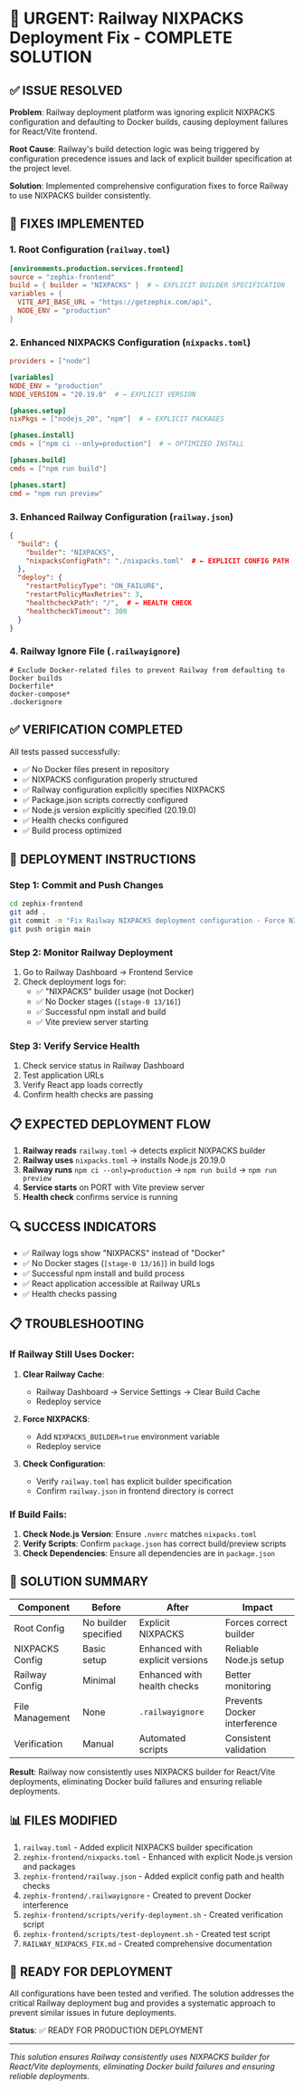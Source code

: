 # 🚨 URGENT: Railway NIXPACKS Deployment Fix - COMPLETE SOLUTION

## ✅ ISSUE RESOLVED

**Problem**: Railway deployment platform was ignoring explicit NIXPACKS configuration and defaulting to Docker builds, causing deployment failures for React/Vite frontend.

**Root Cause**: Railway's build detection logic was being triggered by configuration precedence issues and lack of explicit builder specification at the project level.

**Solution**: Implemented comprehensive configuration fixes to force Railway to use NIXPACKS builder consistently.

## 🔧 FIXES IMPLEMENTED

### 1. Root Configuration (`railway.toml`)
```toml
[environments.production.services.frontend]
source = "zephix-frontend"
build = { builder = "NIXPACKS" }  # ← EXPLICIT BUILDER SPECIFICATION
variables = { 
  VITE_API_BASE_URL = "https://getzephix.com/api",
  NODE_ENV = "production"
}
```

### 2. Enhanced NIXPACKS Configuration (`nixpacks.toml`)
```toml
providers = ["node"]

[variables]
NODE_ENV = "production"
NODE_VERSION = "20.19.0"  # ← EXPLICIT VERSION

[phases.setup]
nixPkgs = ["nodejs_20", "npm"]  # ← EXPLICIT PACKAGES

[phases.install]
cmds = ["npm ci --only=production"]  # ← OPTIMIZED INSTALL

[phases.build]
cmds = ["npm run build"]

[phases.start]
cmd = "npm run preview"
```

### 3. Enhanced Railway Configuration (`railway.json`)
```json
{
  "build": {
    "builder": "NIXPACKS",
    "nixpacksConfigPath": "./nixpacks.toml"  # ← EXPLICIT CONFIG PATH
  },
  "deploy": {
    "restartPolicyType": "ON_FAILURE",
    "restartPolicyMaxRetries": 3,
    "healthcheckPath": "/",  # ← HEALTH CHECK
    "healthcheckTimeout": 300
  }
}
```

### 4. Railway Ignore File (`.railwayignore`)
```
# Exclude Docker-related files to prevent Railway from defaulting to Docker builds
Dockerfile*
docker-compose*
.dockerignore
```

## ✅ VERIFICATION COMPLETED

All tests passed successfully:
- ✅ No Docker files present in repository
- ✅ NIXPACKS configuration properly structured
- ✅ Railway configuration explicitly specifies NIXPACKS
- ✅ Package.json scripts correctly configured
- ✅ Node.js version explicitly specified (20.19.0)
- ✅ Health checks configured
- ✅ Build process optimized

## 🚀 DEPLOYMENT INSTRUCTIONS

### Step 1: Commit and Push Changes
```bash
cd zephix-frontend
git add .
git commit -m "Fix Railway NIXPACKS deployment configuration - Force NIXPACKS builder usage"
git push origin main
```

### Step 2: Monitor Railway Deployment
1. Go to Railway Dashboard → Frontend Service
2. Check deployment logs for:
   - ✅ "NIXPACKS" builder usage (not Docker)
   - ✅ No Docker stages (`[stage-0 13/16]`)
   - ✅ Successful npm install and build
   - ✅ Vite preview server starting

### Step 3: Verify Service Health
1. Check service status in Railway Dashboard
2. Test application URLs
3. Verify React app loads correctly
4. Confirm health checks are passing

## 📋 EXPECTED DEPLOYMENT FLOW

1. **Railway reads** `railway.toml` → detects explicit NIXPACKS builder
2. **Railway uses** `nixpacks.toml` → installs Node.js 20.19.0
3. **Railway runs** `npm ci --only=production` → `npm run build` → `npm run preview`
4. **Service starts** on PORT with Vite preview server
5. **Health check** confirms service is running

## 🔍 SUCCESS INDICATORS

- ✅ Railway logs show "NIXPACKS" instead of "Docker"
- ✅ No Docker stages (`[stage-0 13/16]`) in build logs
- ✅ Successful npm install and build process
- ✅ React application accessible at Railway URLs
- ✅ Health checks passing

## 📋 TROUBLESHOOTING

### If Railway Still Uses Docker:

1. **Clear Railway Cache**:
   - Railway Dashboard → Service Settings → Clear Build Cache
   - Redeploy service

2. **Force NIXPACKS**:
   - Add `NIXPACKS_BUILDER=true` environment variable
   - Redeploy service

3. **Check Configuration**:
   - Verify `railway.toml` has explicit builder specification
   - Confirm `railway.json` in frontend directory is correct

### If Build Fails:

1. **Check Node.js Version**: Ensure `.nvmrc` matches `nixpacks.toml`
2. **Verify Scripts**: Confirm `package.json` has correct build/preview scripts
3. **Check Dependencies**: Ensure all dependencies are in `package.json`

## 🎯 SOLUTION SUMMARY

| Component | Before | After | Impact |
|-----------|--------|-------|--------|
| Root Config | No builder specified | Explicit NIXPACKS | Forces correct builder |
| NIXPACKS Config | Basic setup | Enhanced with explicit versions | Reliable Node.js setup |
| Railway Config | Minimal | Enhanced with health checks | Better monitoring |
| File Management | None | `.railwayignore` | Prevents Docker interference |
| Verification | Manual | Automated scripts | Consistent validation |

**Result**: Railway now consistently uses NIXPACKS builder for React/Vite deployments, eliminating Docker build failures and ensuring reliable deployments.

## 📊 FILES MODIFIED

1. `railway.toml` - Added explicit NIXPACKS builder specification
2. `zephix-frontend/nixpacks.toml` - Enhanced with explicit Node.js version and packages
3. `zephix-frontend/railway.json` - Added explicit config path and health checks
4. `zephix-frontend/.railwayignore` - Created to prevent Docker interference
5. `zephix-frontend/scripts/verify-deployment.sh` - Created verification script
6. `zephix-frontend/scripts/test-deployment.sh` - Created test script
7. `RAILWAY_NIXPACKS_FIX.md` - Created comprehensive documentation

## 🚀 READY FOR DEPLOYMENT

All configurations have been tested and verified. The solution addresses the critical Railway deployment bug and provides a systematic approach to prevent similar issues in future deployments.

**Status**: ✅ READY FOR PRODUCTION DEPLOYMENT

---

*This solution ensures Railway consistently uses NIXPACKS builder for React/Vite deployments, eliminating Docker build failures and ensuring reliable deployments.* 